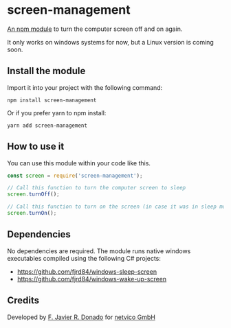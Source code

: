 # screen-management

[An npm module](https://www.npmjs.com/package/screen-management) to turn the computer screen off and on again.

It only works on windows systems for now, but a Linux version is coming soon.

## Install the module

Import it into your project with the following command:

`npm install screen-management`

Or if you prefer yarn to npm install:

`yarn add screen-management` 

## How to use it

You can use this module within your code like this.

```js
const screen = require('screen-management');

// Call this function to turn the computer screen to sleep
screen.turnOff(); 

// Call this function to turn on the screen (in case it was in sleep mode)
screen.turnOn(); 
```

## Dependencies

No dependencies are required. The module runs native windows executables compiled using the following C# projects:

- https://github.com/fjrd84/windows-sleep-screen
- https://github.com/fjrd84/windows-wake-up-screen

## Credits

Developed by [F. Javier R. Donado](https://www.jdonado.com) for [netvico GmbH](http://www.netvico.com)
